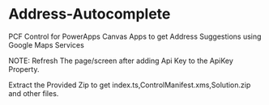 # Address-Autocomplete
PCF Control for PowerApps Canvas Apps to get Address Suggestions using Google Maps Services

NOTE: Refresh The page/screen after adding Api Key to the ApiKey Property.

Extract the Provided Zip to get index.ts,ControlManifest.xms,Solution.zip and other files.
